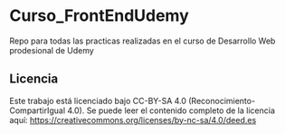 # Curso_FrontEndUdemy
Repo para todas las practicas realizadas en el curso de Desarrollo Web prodesional de Udemy

## Licencia
Este trabajo está licenciado bajo CC-BY-SA 4.0 (Reconocimiento-CompartirIgual 4.0). Se puede leer el contenido completo de la licencia aquí: https://creativecommons.org/licenses/by-nc-sa/4.0/deed.es
